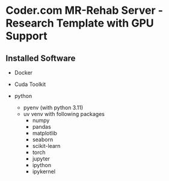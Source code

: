 # Coder.com MR-Rehab Server - Research Template with GPU Support

## Installed Software

- Docker
- Cuda Toolkit

- python
  - pyenv (with python 3.11)
  - uv venv with following packages
    - numpy
    - pandas
    - matplotlib
    - seaborn
    - scikit-learn
    - torch
    - jupyter
    - ipython
    - ipykernel
